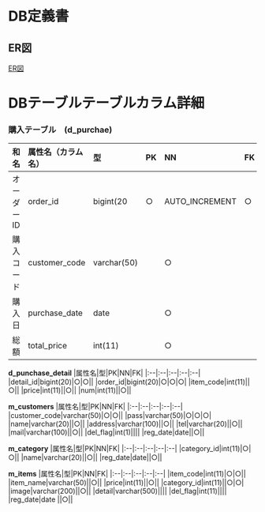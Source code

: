 # DB定義書
## ER図
[ER図](https://github.com/Aso2001014/2021sys-design/blob/main/kadai23.md "ER図はこちら" )

# DBテーブルテーブルカラム詳細

### 購入テーブル　(d_purchae)
|和名|属性名（カラム名）|型|PK|NN|FK|
|:--|:--|:--|:--|:--|:--|
|オーダーID|order_id|bigint(20|○|AUTO_INCREMENT|○||
|購入コード|customer_code|varchar(50)||○||
|購入日|purchase_date|date||○||
|総額|total_price|int(11)||○||

**d_punchase_detail**
|属性名|型|PK|NN|FK|
|:--|:--|:--|:--|:--|
|detail_id|bigint(20)|○|○||
|order_id|bigint(20)|○|○|○|
|item_code|int(11)||○||
|price|int(11)||○|| 
|num|int(11)||○|| 

**m_customers**
|属性名|型|PK|NN|FK|
|:--|:--|:--|:--|:--|
|customer_code|varchar(50)|○|○||
|pass|varchar(50)|○|○|○|
|name|varchar(20)||○||
|address|varchar(100)||○||
|tel|varchar(20)||○||
|mail|varchar(100)||○||
|del_flag|int(1)||||
|reg_date|date||○||

**m_category**
|属性名|型|PK|NN|FK|
|:--|:--|:--|:--|:--|
|category_id|int(11)|○|○||
|name|varchar(20)||○||
|reg_date|date||○|| 

**m_items** 
|属性名|型|PK|NN|FK|
|:--|:--|:--|:--|:--|
|item_code|int(11)|○|○||
|item_name|varchar(50)||○|| 
|price|int(11)||○||
|category_id|int(11)||○|○|
|image|varchar(200)||○||
|detail|varchar(500)|||| 
|del_flag|int(11)||||
|reg_date|date ||○||


